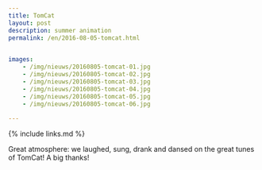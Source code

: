 ```yaml
---
title: TomCat
layout: post
description: summer animation
permalink: /en/2016-08-05-tomcat.html

    
images: 
    - /img/nieuws/20160805-tomcat-01.jpg
    - /img/nieuws/20160805-tomcat-02.jpg
    - /img/nieuws/20160805-tomcat-03.jpg
    - /img/nieuws/20160805-tomcat-04.jpg
    - /img/nieuws/20160805-tomcat-05.jpg
    - /img/nieuws/20160805-tomcat-06.jpg
    
---
```


{% include links.md %}

Great atmosphere: we laughed, sung, drank and dansed on the great tunes of TomCat! A big thanks!



